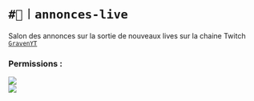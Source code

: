 # `#📢︱annonces-live`
Salon des annonces sur la sortie de nouveaux lives sur la chaine
Twitch [`GravenYT`](https://twitch.tv/gravenyt)

### Permissions :
![](https://img.shields.io/badge/Lecture-OUI-green?style=for-the-badge) <br/>
![](https://img.shields.io/badge/Ecriture-NON-red?style=for-the-badge)
